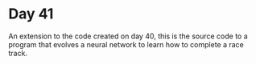 # Day 41
An extension to the code created on day 40, this is the source code to a program that evolves a neural network to learn how to complete a race track.
